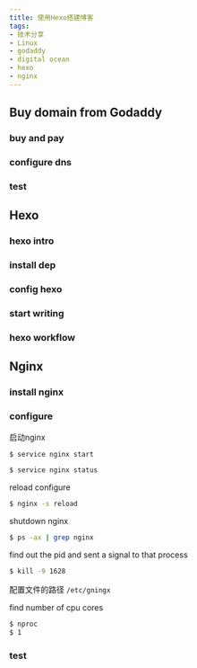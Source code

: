 ```yaml
---
title: 使用Hexo搭建博客
tags: 
- 技术分享
- Linux
- godaddy
- digital ocean
- hexo
- nginx
---
```


## Buy domain from Godaddy

### buy and pay

### configure dns

### test


## Hexo

### hexo intro

### install dep

### config hexo

### start writing

### hexo workflow


## Nginx

### install nginx


### configure


启动nginx
``` bash
$ service nginx start
```

``` bash
$ service nginx status
```

reload configure
``` bash
$ nginx -s reload
```

shutdown nginx
``` bash
$ ps -ax | grep nginx
```
find out the pid and sent a signal to that process
``` bash
$ kill -9 1628
```


配置文件的路径 `/etc/gningx`


find number of cpu cores

``` bash
$ nproc
$ 1
```


### test
